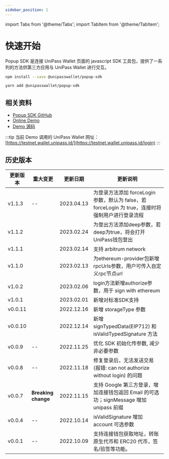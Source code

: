 ```yaml
---
sidebar_position: 1
---
```


import Tabs from '@theme/Tabs';
import TabItem from '@theme/TabItem';

# 快速开始

Popup SDK 是连接 UniPass Wallet 页面的 javascript SDK 工具包，提供了一系列的方法供第三方应用与 UniPass Wallet 进行交互。

<Tabs>
<TabItem value="npm">

```bash
npm install --save @unipasswallet/popup-sdk
```

</TabItem>
<TabItem value="yarn">

```bash
yarn add @unipasswallet/popup-sdk
```

</TabItem>
</Tabs>

## 相关资料

- [Popup SDK GitHub](https://github.com/UniPassID/unipass-popup-sdk)
- [Online Demo](https://popup-demo.wallet.unipass.id/)
- [Demo 源码](https://github.com/UniPassID/unipass-popup-sdk/tree/main/examples/demo)

:::tip
当前 Demo 调用的 UniPass Wallet 网址：[https://testnet.wallet.unipass.id/](https://testnet.wallet.unipass.id/login)
:::

## 历史版本

| 更新版本 | 重大变更        | 更新日期   | 更新说明                                                                               |
| -------- | --------------- | ---------- | -------------------------------------------------------------------------------------- |
| v1.1.3 | --               | 2023.04.13 | 为登录方法添加 forceLogin 参数，默认为 false，若 forceLogin 为 true，连接时将强制用户进行登录流程 |
| v1.1.2 |                      | 2023.02.24    | 为登出方法添加deep参数，若deep为true，将会打开UniPass钱包登出 |
| v1.1.1 |                      | 2023.02.14    | 支持 arbitrum network |
| v1.1.0 |                      | 2023.02.13    | 为ethereum-provider包新增rpcUrls参数，用户可传入自定义rpc节点url |
| v1.0.2 |                      | 2023.02.06    | login方法新增authorize参数，用于 sign with ethereum |
| v1.0.1 |                      | 2023.02.01    | 新增对标准SDK支持 |
| v0.0.11 |                     | 2022.12.16   | 新增 storageType 参数 |
| v0.0.10 |                     | 2022.12.14   | 新增 signTypedData(EIP712) 和 isValidTypedSignature 方法|
| v0.0.9   | --              | 2022.11.25 | 优化 SDK 初始化传参数, 减少非必要参数                           |
| v0.0.8   | --              | 2022.11.18 | 修复登录后，无法发送交易 (报错: can not authorize without login) 的问题                |
| v0.0.7   | **Breaking change** | 2022.11.15 | 支持 Google 第三方登录，增加连接钱包返回 Email 的可选功；signMessage 增加 unipass 前缀 |
| v0.0.4   | --              | 2022.10.14 | isValidSignature 增加 account 可选参数                                                 |
| v0.0.1   | --              | 2022.10.09 | 支持连接钱包获取地址，转账原生代币和 ERC20 代币，签名/验签等功能。                     |